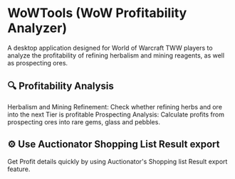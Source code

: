 # WoWTools (WoW Profitability Analyzer)
A desktop application designed for World of Warcraft TWW players to analyze the profitability of refining herbalism and mining reagents, as well as prospecting ores.

## 🔍 Profitability Analysis
Herbalism and Mining Refinement: Check whether refining herbs and ore into the next Tier is profitable
Prospecting Analysis: Calculate profits from prospecting ores into rare gems, glass and pebbles.

## ⚙️ Use Auctionator Shopping List Result export
Get Profit details quickly by using Auctionator's Shopping list Result export feature.
